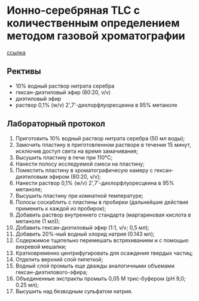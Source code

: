 # Ионно-серебряная TLC с количественным определением методом газовой хроматографии

[ссылка](https://lipidlibrary.aocs.org/lipid-analysis/silver-ion-chromatography-of-lipids/silver-ion-tlc-with-quantification-by-a-gas-chromatography-method)

## Рективы

- 10% водный раствор нитрата серебра
- гексан-диэтиловый эфир (80:20, v/v)
- диэтиловый эфир
- раствор 0,1% (w/v) 2',7'-дихлорфлуоресцеина в 95% метаноле

## Лабораторный протокол

1) Приготовить 10% водный раствор нитрата серебра (50 мл воды);
2) Замочить пластину в приготовленном растворе в течении 15 минут, исключив доступ света на время замачивания;
3) Высушить пластину в печи при 110°C;
4) Нанести полосу исследуемой смеси на пластину;
5) Поместить пластину в хроматографичесую камеру с гексан-диэтиловым эфиром (80:20, v/v);
6) Нанести раствор 0,1% (w/v) 2',7'-дихлорфлуоресцеина в 95% метаноле;
7) Высушить пластину при комнатной температуре;
8) Полосы соскаблить с пластины в пробирки (дальнейшие действия применить к каждой из пробирок);
9) Добавить раствор внутреннего стандарта (маргариновая кислота в метаноле (1 мл));
10) Добавить гексан-диэтиловый эфир (1:1, v/v; 0,5 мл);
11) Добавить 20%-ный водный хлорид натрия (0.143 мл);
12) Содержимое тщательно перемешать встряхиванием и с помощью вихревой мешалки;
13) Кратковременно центрифугировать для осаждения твердых частиц;
14) Отделить верхний слой пипеткой;
15) Водный слой промыть еще дважды аналогичными объемами гексан-диэтилового-эфира;
16) Объединенные экстракты промыть 0,05 М трис-буфером (pH 9,0; 0.25 мл);
17) Высушить над безводным сульфатом натрия.
